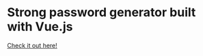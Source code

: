# Strong password generator built with Vue.js

[Check it out here!](https://nourabusoud.github.io/password-genie/)
